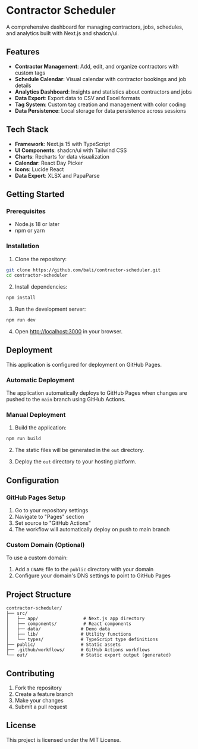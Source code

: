 # Contractor Scheduler

A comprehensive dashboard for managing contractors, jobs, schedules, and analytics built with Next.js and shadcn/ui.

## Features

- **Contractor Management**: Add, edit, and organize contractors with custom tags
- **Schedule Calendar**: Visual calendar with contractor bookings and job details
- **Analytics Dashboard**: Insights and statistics about contractors and jobs
- **Data Export**: Export data to CSV and Excel formats
- **Tag System**: Custom tag creation and management with color coding
- **Data Persistence**: Local storage for data persistence across sessions

## Tech Stack

- **Framework**: Next.js 15 with TypeScript
- **UI Components**: shadcn/ui with Tailwind CSS
- **Charts**: Recharts for data visualization
- **Calendar**: React Day Picker
- **Icons**: Lucide React
- **Data Export**: XLSX and PapaParse

## Getting Started

### Prerequisites

- Node.js 18 or later
- npm or yarn

### Installation

1. Clone the repository:
```bash
git clone https://github.com/bali/contractor-scheduler.git
cd contractor-scheduler
```

2. Install dependencies:
```bash
npm install
```

3. Run the development server:
```bash
npm run dev
```

4. Open [http://localhost:3000](http://localhost:3000) in your browser.

## Deployment

This application is configured for deployment on GitHub Pages.

### Automatic Deployment

The application automatically deploys to GitHub Pages when changes are pushed to the `main` branch using GitHub Actions.

### Manual Deployment

1. Build the application:
```bash
npm run build
```

2. The static files will be generated in the `out` directory.

3. Deploy the `out` directory to your hosting platform.

## Configuration

### GitHub Pages Setup

1. Go to your repository settings
2. Navigate to "Pages" section
3. Set source to "GitHub Actions"
4. The workflow will automatically deploy on push to main branch

### Custom Domain (Optional)

To use a custom domain:

1. Add a `CNAME` file to the `public` directory with your domain
2. Configure your domain's DNS settings to point to GitHub Pages

## Project Structure

```
contractor-scheduler/
├── src/
│   ├── app/                 # Next.js app directory
│   ├── components/          # React components
│   ├── data/               # Demo data
│   ├── lib/                # Utility functions
│   └── types/              # TypeScript type definitions
├── public/                 # Static assets
├── .github/workflows/      # GitHub Actions workflows
└── out/                    # Static export output (generated)
```

## Contributing

1. Fork the repository
2. Create a feature branch
3. Make your changes
4. Submit a pull request

## License

This project is licensed under the MIT License.